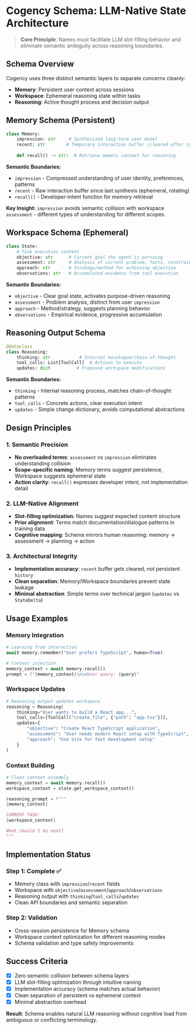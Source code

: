 # Cogency Schema: LLM-Native State Architecture

> **Core Principle**: Names must facilitate LLM slot-filling behavior and eliminate semantic ambiguity across reasoning boundaries.

## Schema Overview

Cogency uses three distinct semantic layers to separate concerns cleanly:

- **Memory**: Persistent user context across sessions
- **Workspace**: Ephemeral reasoning state within tasks  
- **Reasoning**: Active thought process and decision output

## Memory Schema (Persistent)

```python
class Memory:
    impression: str     # Synthesized long-term user model
    recent: str        # Temporary interaction buffer (cleared after synthesis)
    
    def recall() -> str:  # Retrieve memory context for reasoning
```

**Semantic Boundaries:**
- `impression` - Compressed understanding of user identity, preferences, patterns
- `recent` - Raw interaction buffer since last synthesis (ephemeral, rotating)
- `recall()` - Developer-intent function for memory retrieval

**Key Insight:** `impression` avoids semantic collision with workspace `assessment` - different types of understanding for different scopes.

## Workspace Schema (Ephemeral)

```python
class State:
    # Task execution context
    objective: str      # Current goal the agent is pursuing
    assessment: str     # Analysis of current problem, facts, constraints  
    approach: str       # Strategy/method for achieving objective
    observations: str   # Accumulated evidence from tool execution
```

**Semantic Boundaries:**
- `objective` - Clear goal state, activates purpose-driven reasoning
- `assessment` - Problem analysis, distinct from user `impression`
- `approach` - Method/strategy, suggests planning behavior
- `observations` - Empirical evidence, progressive accumulation

## Reasoning Output Schema

```python
@dataclass
class Reasoning:
    thinking: str           # Internal monologue/chain-of-thought
    tool_calls: List[ToolCall]  # Actions to execute
    updates: dict          # Proposed workspace modifications
```

**Semantic Boundaries:**
- `thinking` - Internal reasoning process, matches chain-of-thought patterns
- `tool_calls` - Concrete actions, clear execution intent
- `updates` - Simple change dictionary, avoids computational abstractions

## Design Principles

### 1. Semantic Precision
- **No overloaded terms**: `assessment` vs `impression` eliminates understanding collision
- **Scope-specific naming**: Memory terms suggest persistence, Workspace suggests ephemeral state
- **Action clarity**: `recall()` expresses developer intent, not implementation detail

### 2. LLM-Native Alignment  
- **Slot-filling optimization**: Names suggest expected content structure
- **Prior alignment**: Terms match documentation/dialogue patterns in training data
- **Cognitive mapping**: Schema mirrors human reasoning: memory → assessment → planning → action

### 3. Architectural Integrity
- **Implementation accuracy**: `recent` buffer gets cleared, not persistent `history`
- **Clean separation**: Memory/Workspace boundaries prevent state leakage
- **Minimal abstraction**: Simple terms over technical jargon (`updates` vs `StateDelta`)

## Usage Examples

### Memory Integration
```python
# Learning from interaction
await memory.remember("User prefers TypeScript", human=True)

# Context injection  
memory_context = await memory.recall()
prompt = f"{memory_context}\n\nUser query: {query}"
```

### Workspace Updates
```python
# Reasoning output updates workspace
reasoning = Reasoning(
    thinking="User wants to build a React app...",
    tool_calls=[ToolCall("create_file", {"path": "app.tsx"})],
    updates={
        "objective": "Create React TypeScript application",
        "assessment": "User needs modern React setup with TypeScript",
        "approach": "Use Vite for fast development setup"
    }
)
```

### Context Building
```python
# Clean context assembly
memory_context = await memory.recall()
workspace_context = state.get_workspace_context()

reasoning_prompt = f"""
{memory_context}

CURRENT TASK:
{workspace_context}

What should I do next?
"""
```

## Implementation Status

### Step 1: Complete ✅
- Memory class with `impression`/`recent` fields
- Workspace with `objective`/`assessment`/`approach`/`observations`  
- Reasoning output with `thinking`/`tool_calls`/`updates`
- Clean API boundaries and semantic separation

### Step 2: Validation
- Cross-session persistence for Memory schema
- Workspace context optimization for different reasoning modes
- Schema validation and type safety improvements

## Success Criteria

- [x] Zero semantic collision between schema layers
- [x] LLM slot-filling optimization through intuitive naming
- [x] Implementation accuracy (schema matches actual behavior)
- [x] Clean separation of persistent vs ephemeral context
- [x] Minimal abstraction overhead

**Result**: Schema enables natural LLM reasoning without cognitive load from ambiguous or conflicting terminology.